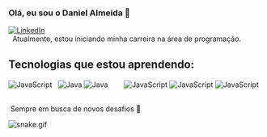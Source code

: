 ### Olá, eu sou o Daniel Almeida 👋 
[![LinkedIn](https://img.shields.io/badge/LinkedIn-0077B5?style=for-the-badge&logo=linkedin&logoColor=white)](https://www.linkedin.com/in/daniel-almeida-395a45224/)<br> 
Atualmente, estou iniciando minha carreira na área de programação. 
## Tecnologias que estou aprendendo:
<div style="display: inline_block">
<img align="center" alt="JavaScript" src="https://img.shields.io/badge/JavaScript-323330?style=for-the-badge&logo=javascript&logoColor=F7DF1E"/>  
<img align="center" alt="Java" src="https://img.shields.io/badge/Node.js-339933?style=for-the-badge&logo=nodedotjs&logoColor=white"/>
<img align="center" alt="Java" src="https://img.shields.io/badge/Java-ED8B00?style=for-the-badge&logo=java&logoColor=white"/>       
<img align="center" alt="JavaScript" src="https://img.shields.io/badge/HTML5-E34F26?style=for-the-badge&logo=html5&logoColor=white"/>
<img align="center" alt="JavaScript" src="https://img.shields.io/badge/CSS3-1572B6?style=for-the-badge&logo=css3&logoColor=white"/>
<img align="center" alt="JavaScript" src="https://img.shields.io/badge/MySQL-005C84?style=for-the-badge&logo=mysql&logoColor=white"/>
</div>


<br/> Sempre em busca de novos desafios 💪


![snake.gif](https://github.com/Danyel1112/Danyel1112/blob/output/github-contribuition-grid-snake.svg)
